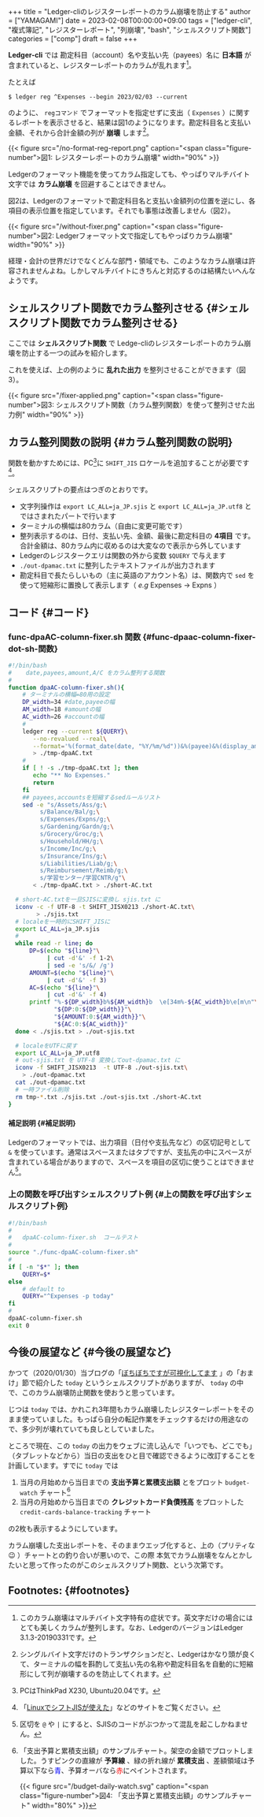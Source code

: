 +++
title = "Ledger-cliのレジスターレポートのカラム崩壊を防止する"
author = ["YAMAGAMI"]
date = 2023-02-08T00:00:00+09:00
tags = ["ledger-cli", "複式簿記", "レジスターレポート", "列崩壊", "bash", "シェルスクリプト関数"]
categories = ["comp"]
draft = false
+++

****Ledger-cli**** では 勘定科目（account）名や支払い先（payees）名に
****日本語**** が含まれていると、レジスターレポートのカラムが乱れます[^fn:1]。

たとえば

```nil
$ ledger reg ^Expenses --begin 2023/02/03 --current
```

のように、 `regコマンド` でフォーマットを指定せずに支出（ `Expenses` ）に関するレポートを表示させると、結果は図1のようになります。勘定科目名と支払い金額、それから合計金額の列が ****崩壊**** します[^fn:2]。

{{< figure src="/no-format-reg-report.png" caption="<span class=\"figure-number\">&#22259;1:  </span>レジスターレポートのカラム崩壊" width="90%" >}}

Ledgerのフォーマット機能を使ってカラム指定しても、やっぱりマルチバイト文字では ****カラム崩壊**** を回避することはできません。

図2は、Ledgerのフォーマットで勘定科目名と支払い金額列の位置を逆にし、各項目の表示位置を指定しています。それでも事態は改善しません（図2）。

{{< figure src="/without-fixer.png" caption="<span class=\"figure-number\">&#22259;2:  </span>Ledgerフォーマット文で指定してもやっぱりカラム崩壊" width="90%" >}}

経理・会計の世界だけでなくどんな部門・領域でも、このようなカラム崩壊は許容されませんよね。しかしマルチバイトにきちんと対応するのは結構たいへんなようです。


## シェルスクリプト関数でカラム整列させる {#シェルスクリプト関数でカラム整列させる}

ここでは ****シェルスクリプト関数**** で
Ledge-cliのレジスターレポートのカラム崩壊を防止する一つの試みを紹介します。

これを使えば、上の例のように ****乱れた出力**** を整列させることができます（図3）。

{{< figure src="/fixer-applied.png" caption="<span class=\"figure-number\">&#22259;3:  </span>シェルスクリプト関数（カラム整列関数）を使って整列させた出力例" width="90%" >}}


## カラム整列関数の説明 {#カラム整列関数の説明}

関数を動かすためには、PC[^fn:3]に `SHIFT_JIS` ロケールを追加することが必要です[^fn:4]。

シェルスクリプトの要点はつぎのとおりです。

-   文字列操作は `export LC_ALL=ja_JP.sjis` と `export LC_ALL=ja_JP.utf8` とではさまれたパートで行います
-   ターミナルの横幅は80カラム（自由に変更可能です）
-   整列表示するのは、日付、支払い先、金額、最後に勘定科目の ****4項目**** です。合計金額は、80カラム内に収めるのは大変なので表示から外しています
-   Ledgerのレジスタークエリは関数の外から変数 `$QUERY` で与えます
-   `./out-dpamac.txt` に整列したテキストファイルが出力されます
-   勘定科目で長たらしいもの（主に英語のアカウント名）は、関数内で `sed` を使って短縮形に置換して表示します（ _e.g_ Expenses → Expns ）


## コード {#コード}


### func-dpaAC-column-fixer.sh 関数 {#func-dpaac-column-fixer-dot-sh-関数}

```sh
#!/bin/bash
#    date,payees,amount,A/C をカラム整列する関数
#
function dpaAC-column-fixer.sh(){
    # ターミナルの横幅=80用の設定
    DP_width=34 #date,payeeの幅
    AM_width=18 #amountの幅
    AC_width=26 #accountの幅
    #
    ledger reg --current ${QUERY}\
	   --no-revalued --real\
	   --format='%(format_date(date, "%Y/%m/%d"))&%(payee)&%(display_amount)&%(account)\n'\
	   > ./tmp-dpaAC.txt
    #
    if [ ! -s ./tmp-dpaAC.txt ]; then
	   echo "** No Expenses."
	   return
    fi
    ## payees,accountsを短縮するsedルールリスト
    sed -e "s/Assets/Ass/g;\
	     s/Balance/Bal/g;\
	     s/Expenses/Expns/g;\
	     s/Gardening/Gardn/g;\
	     s/Grocery/Groc/g;\
	     s/Household/HH/g;\
	     s/Income/Inc/g;\
	     s/Insurance/Ins/g;\
	     s/Liabilities/Liab/g;\
	     s/Reimbursement/Reimb/g;\
	     s/学習センター/学習CNTR/g"\
	   < ./tmp-dpaAC.txt > ./short-AC.txt

  # short-AC.txtを一旦SJISに変換し sjis.txt に
  iconv -c -f UTF-8 -t SHIFT_JISX0213 ./short-AC.txt\
		> ./sjis.txt
  # localeを一時的にSHIFT_JISに
  export LC_ALL=ja_JP.sjis
  #
  while read -r line; do
      DP=$(echo "${line}"\
	       | cut -d'&' -f 1-2\
	       | sed -e 's/&/ /g')
      AMOUNT=$(echo "${line}"\
		   | cut -d'&' -f 3)
      AC=$(echo "${line}"\
	       | cut -d'&' -f 4)
      printf "%-${DP_width}b%${AM_width}b  \e[34m%-${AC_width}b\e[m\n"\
			 "${DP:0:${DP_width}}"\
			 "${AMOUNT:0:${AM_width}}"\
			 "${AC:0:${AC_width}}"
  done < ./sjis.txt > ./out-sjis.txt

  # localeをUTFに戻す
  export LC_ALL=ja_JP.utf8
  # out-sjis.txt を UTF-8 変換してout-dpamac.txt に
  iconv -f SHIFT_JISX0213  -t UTF-8 ./out-sjis.txt\
	> ./out-dpamac.txt
  cat ./out-dpamac.txt
  # 一時ファイル削除
  rm tmp-*.txt ./sjis.txt ./out-sjis.txt ./short-AC.txt
}
```


#### 補足説明 {#補足説明}

Ledgerのフォーマットでは、出力項目（日付や支払先など）の区切記号として `&` を使っています。通常はスペースまたはタブですが、支払先の中にスペースが含まれている場合がありますので、スペースを項目の区切に使うことはできません[^fn:5]。


### 上の関数を呼び出すシェルスクリプト例 {#上の関数を呼び出すシェルスクリプト例}

```sh
#!/bin/bash
#
#   dpaAC-column-fixer.sh  コールテスト
#
source "./func-dpaAC-column-fixer.sh"
#
if [ -n "$*" ]; then
    QUERY=$*
else
    # default to
    QUERY="^Expenses -p today"
fi
#
dpaAC-column-fixer.sh
exit 0
```


## 今後の展望など {#今後の展望など}

かつて（2020/01/30）当ブログの「[ぼちぼちですが可視化してます](https://bred-in-bingo.netlify.app/posts/%E5%8F%AF%E8%A6%96%E5%8C%96/) 」の「おまけ」節で紹介した `today` というシェルスクリプトがありますが、 `today` の中で、このカラム崩壊防止関数を使おうと思っています。

じつは `today` では、かれこれ3年間もカラム崩壊したレジスターレポートをそのまま使っていました。もっぱら自分の転記作業をチェックするだけの用途なので、多少列が壊れていても良しとしていました。

ところで現在、この `today` の出力をウェブに流し込んで「いつでも、どこでも」（タブレットなどから）当日の支出をひと目で確認できるように改訂することを計画しています。すでに `today` では

1.  当月の月始めから当日までの ****支出予算と累積支出額**** とをプロット `budget-watch` チャート[^fn:6]
2.  当月の月始めから当日までの ****クレジットカード負債残高**** をプロットした `credit-cards-balance-tracking` チャート

の2枚も表示するようにしています。

カラム崩壊した支出レポートを、そのままウエッブ化すると、上の（プリティな :wink: ）チャートとの釣り合いが悪いので、この際 本気でカラム崩壊をなんとかしたいと思って作ったのがこのシェルスクリプト関数、という次第です。


## Footnotes: {#footnotes}

[^fn:1]: このカラム崩壊はマルチバイト文字特有の症状です。英文字だけの場合にはとても美しくカラムが整列します。なお、LedgerのバージョンはLedger 3.1.3-20190331です。
[^fn:2]: シングルバイト文字だけのトランザクションだと、Ledgerはかなり頭が良くて、ターミナルの幅を斟酌して支払い先の名称や勘定科目名を自動的に短縮形にして列が崩壊するのを防止してくれます。
[^fn:3]: PCはThinkPad X230, Ubuntu20.04です。
[^fn:4]: 「[LinuxでシフトJISが使えた](https://zenn.dev/tmtms/articles/202205-locale)」などのサイトをご覧ください。
[^fn:5]: 区切を `@` や `|` にすると、SJISのコードがぶつかって混乱を起こしかねません。
[^fn:6]: 「支出予算と累積支出額」のサンプルチャート。架空の金額でプロットしました。うすピンクの直線が ****予算線**** 、緑の折れ線が ****累積支出**** 、差額領域は予算以下なら<span style="color: blue">青</span>、予算オーバなら<span style="color: red">赤</span>にペイントされます。

    {{< figure src="/budget-daily-watch.svg" caption="<span class=\"figure-number\">&#22259;4:  </span>「支出予算と累積支出額」のサンプルチャート" width="80%" >}}
